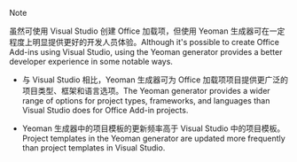 > [!NOTE]
> <span data-ttu-id="83e73-101">虽然可使用 Visual Studio 创建 Office 加载项，但使用 Yeoman 生成器可在一定程度上明显提供更好的开发人员体验。</span><span class="sxs-lookup"><span data-stu-id="83e73-101">Although it's possible to create Office Add-ins using Visual Studio, using the Yeoman generator provides a better developer experience in some notable ways.</span></span>
> 
> * <span data-ttu-id="83e73-102">与 Visual Studio 相比，Yeoman 生成器可为 Office 加载项项目提供更广泛的项目类型、框架和语言选项。</span><span class="sxs-lookup"><span data-stu-id="83e73-102">The Yeoman generator provides a wider range of options for project types, frameworks, and languages than Visual Studio does for Office Add-in projects.</span></span>
> 
> * <span data-ttu-id="83e73-103">Yeoman 生成器中的项目模板的更新频率高于 Visual Studio 中的项目模板。</span><span class="sxs-lookup"><span data-stu-id="83e73-103">Project templates in the Yeoman generator are updated more frequently than project templates in Visual Studio.</span></span>